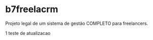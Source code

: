 # b7freelacrm

Projeto legal de um sistema de gestão COMPLETO para freelancers.


1 teste de atualizacao
